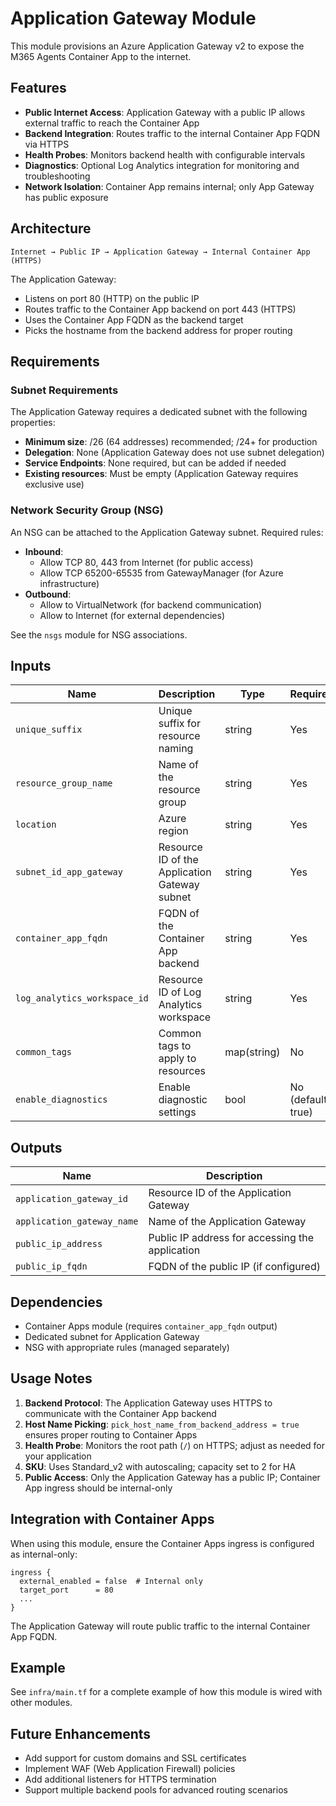 # Application Gateway Module

This module provisions an Azure Application Gateway v2 to expose the M365 Agents Container App to the internet.

## Features

- **Public Internet Access**: Application Gateway with a public IP allows external traffic to reach the Container App
- **Backend Integration**: Routes traffic to the internal Container App FQDN via HTTPS
- **Health Probes**: Monitors backend health with configurable intervals
- **Diagnostics**: Optional Log Analytics integration for monitoring and troubleshooting
- **Network Isolation**: Container App remains internal; only App Gateway has public exposure

## Architecture

```
Internet → Public IP → Application Gateway → Internal Container App (HTTPS)
```

The Application Gateway:

- Listens on port 80 (HTTP) on the public IP
- Routes traffic to the Container App backend on port 443 (HTTPS)
- Uses the Container App FQDN as the backend target
- Picks the hostname from the backend address for proper routing

## Requirements

### Subnet Requirements

The Application Gateway requires a dedicated subnet with the following properties:

- **Minimum size**: /26 (64 addresses) recommended; /24+ for production
- **Delegation**: None (Application Gateway does not use subnet delegation)
- **Service Endpoints**: None required, but can be added if needed
- **Existing resources**: Must be empty (Application Gateway requires exclusive use)

### Network Security Group (NSG)

An NSG can be attached to the Application Gateway subnet. Required rules:

- **Inbound**:
  - Allow TCP 80, 443 from Internet (for public access)
  - Allow TCP 65200-65535 from GatewayManager (for Azure infrastructure)
- **Outbound**:
  - Allow to VirtualNetwork (for backend communication)
  - Allow to Internet (for external dependencies)

See the `nsgs` module for NSG associations.

## Inputs

| Name                         | Description                                   | Type        | Required           |
| ---------------------------- | --------------------------------------------- | ----------- | ------------------ |
| `unique_suffix`              | Unique suffix for resource naming             | string      | Yes                |
| `resource_group_name`        | Name of the resource group                    | string      | Yes                |
| `location`                   | Azure region                                  | string      | Yes                |
| `subnet_id_app_gateway`      | Resource ID of the Application Gateway subnet | string      | Yes                |
| `container_app_fqdn`         | FQDN of the Container App backend             | string      | Yes                |
| `log_analytics_workspace_id` | Resource ID of Log Analytics workspace        | string      | Yes                |
| `common_tags`                | Common tags to apply to resources             | map(string) | No                 |
| `enable_diagnostics`         | Enable diagnostic settings                    | bool        | No (default: true) |

## Outputs

| Name                       | Description                                     |
| -------------------------- | ----------------------------------------------- |
| `application_gateway_id`   | Resource ID of the Application Gateway          |
| `application_gateway_name` | Name of the Application Gateway                 |
| `public_ip_address`        | Public IP address for accessing the application |
| `public_ip_fqdn`           | FQDN of the public IP (if configured)           |

## Dependencies

- Container Apps module (requires `container_app_fqdn` output)
- Dedicated subnet for Application Gateway
- NSG with appropriate rules (managed separately)

## Usage Notes

1. **Backend Protocol**: The Application Gateway uses HTTPS to communicate with the Container App backend
2. **Host Name Picking**: `pick_host_name_from_backend_address = true` ensures proper routing to Container Apps
3. **Health Probe**: Monitors the root path (`/`) on HTTPS; adjust as needed for your application
4. **SKU**: Uses Standard_v2 with autoscaling; capacity set to 2 for HA
5. **Public Access**: Only the Application Gateway has a public IP; Container App ingress should be internal-only

## Integration with Container Apps

When using this module, ensure the Container Apps ingress is configured as internal-only:

```hcl
ingress {
  external_enabled = false  # Internal only
  target_port      = 80
  ...
}
```

The Application Gateway will route public traffic to the internal Container App FQDN.

## Example

See `infra/main.tf` for a complete example of how this module is wired with other modules.

## Future Enhancements

- Add support for custom domains and SSL certificates
- Implement WAF (Web Application Firewall) policies
- Add additional listeners for HTTPS termination
- Support multiple backend pools for advanced routing scenarios
